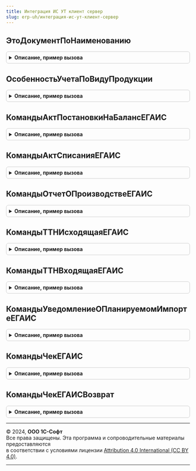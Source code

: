 ```yaml
---
title: Интеграция ИС УТ клиент сервер
slug: erp-uh/интеграция-ис-ут-клиент-сервер
---
```



## ЭтоДокументПоНаименованию
<details style="margin: 1em 0; padding: 0.5em; border: 1px solid #ccc; border-radius: 6px;">

<summary style="font-weight: bold; cursor: pointer;">Описание, пример вызова</summary>

```bsl

//Определяет соответствие переданного документа проверяемому типу.
//
// Параметры:
//  Контекст - ФормаКлиентскогоПриложения, ДокументСсылка - Контекст для определения типа документа.
//  Имя      - Строка - имя объекта метаданного документа.
//
// Возвращаемое значение:
// 	Булево - это документ.
Функция ЭтоДокументПоНаименованию(Контекст, Имя) Экспорт
```

Пример вызова
```bsl
Результат = ИнтеграцияИСУТКлиентСервер.ЭтоДокументПоНаименованию(Контекст, Имя) 
```
</details>

## ОсобенностьУчетаПоВидуПродукции
<details style="margin: 1em 0; padding: 0.5em; border: 1px solid #ccc; border-radius: 6px;">

<summary style="font-weight: bold; cursor: pointer;">Описание, пример вызова</summary>

```bsl

//Возвращает значение особености учета номенклатуры по переданному виду продукции ИС
//или вид продукции ИС по переданной особенности учета номенклатуры
// Параметры:
//  ОсобенностьУчетаИлиВидПродукции - ПеречислениеСсылка.ОсобенностиУчетаНоменклатуры, ПеречислениеСсылка.ВидыПродукцииИС - особеннсоть учета номенклатуры или вид продукции ИС
// Возвращаемое значение:
//  ПеречислениеСсылка.ВидыПродукцииИС, ПеречислениеСсылка.ОсобенностиУчетаНоменклатуры - вид продукции ИС или особенность учета номенклатуры
//
Функция ОсобенностьУчетаПоВидуПродукции(ОсобенностьУчетаИлиВидПродукции) Экспорт
```

Пример вызова
```bsl
Результат = ИнтеграцияИСУТКлиентСервер.ОсобенностьУчетаПоВидуПродукции(ОсобенностьУчетаИлиВидПродукции) 
```
</details>

## КомандыАктПостановкиНаБалансЕГАИС
<details style="margin: 1em 0; padding: 0.5em; border: 1px solid #ccc; border-radius: 6px;">

<summary style="font-weight: bold; cursor: pointer;">Описание, пример вызова</summary>

```bsl

// Команды ввода выбора основания акта постановки на баланс ЕГАИС.
//
// Параметры:
//  Команды - Массив Из См. ПодключаемыеКомандыИСКлиенСервер.ОписаниеКоманды - Добавляемые на форму команды
Процедура КомандыАктПостановкиНаБалансЕГАИС(Команды) Экспорт
```

Пример вызова
```bsl
ИнтеграцияИСУТКлиентСервер.КомандыАктПостановкиНаБалансЕГАИС(Команды) 
```
</details>

## КомандыАктСписанияЕГАИС
<details style="margin: 1em 0; padding: 0.5em; border: 1px solid #ccc; border-radius: 6px;">

<summary style="font-weight: bold; cursor: pointer;">Описание, пример вызова</summary>

```bsl

// Команды ввода выбора основания акта списания ЕГАИС.
//
// Параметры:
//  Команды - Массив Из См. ПодключаемыеКомандыИСКлиенСервер.ОписаниеКоманды - Добавляемые на форму команды
Процедура КомандыАктСписанияЕГАИС(Команды) Экспорт
```

Пример вызова
```bsl
ИнтеграцияИСУТКлиентСервер.КомандыАктСписанияЕГАИС(Команды) 
```
</details>

## КомандыОтчетОПроизводствеЕГАИС
<details style="margin: 1em 0; padding: 0.5em; border: 1px solid #ccc; border-radius: 6px;">

<summary style="font-weight: bold; cursor: pointer;">Описание, пример вызова</summary>

```bsl

// Команды ввода выбора основания отчета о производстве ЕГАИС.
//
// Параметры:
//  Команды - Массив Из См. ПодключаемыеКомандыИСКлиенСервер.ОписаниеКоманды - Добавляемые на форму команды
Процедура КомандыОтчетОПроизводствеЕГАИС(Команды) Экспорт
```

Пример вызова
```bsl
ИнтеграцияИСУТКлиентСервер.КомандыОтчетОПроизводствеЕГАИС(Команды) 
```
</details>

## КомандыТТНИсходящаяЕГАИС
<details style="margin: 1em 0; padding: 0.5em; border: 1px solid #ccc; border-radius: 6px;">

<summary style="font-weight: bold; cursor: pointer;">Описание, пример вызова</summary>

```bsl

// Команды ввода выбора основания исходящей ТТН ЕГАИС.
//
// Параметры:
//  Команды - Массив Из См. ПодключаемыеКомандыИСКлиенСервер.ОписаниеКоманды - Добавляемые на форму команды
Процедура КомандыТТНИсходящаяЕГАИС(Команды) Экспорт
```

Пример вызова
```bsl
ИнтеграцияИСУТКлиентСервер.КомандыТТНИсходящаяЕГАИС(Команды) 
```
</details>

## КомандыТТНВходящаяЕГАИС
<details style="margin: 1em 0; padding: 0.5em; border: 1px solid #ccc; border-radius: 6px;">

<summary style="font-weight: bold; cursor: pointer;">Описание, пример вызова</summary>

```bsl

// Команды ввода выбора основания входящей ТТН ЕГАИС.
//
// Параметры:
//  Команды - Массив Из См. ПодключаемыеКомандыИСКлиенСервер.ОписаниеКоманды - Добавляемые на форму команды
Процедура КомандыТТНВходящаяЕГАИС(Команды) Экспорт
```

Пример вызова
```bsl
ИнтеграцияИСУТКлиентСервер.КомандыТТНВходящаяЕГАИС(Команды) 
```
</details>

## КомандыУведомлениеОПланируемомИмпортеЕГАИС
<details style="margin: 1em 0; padding: 0.5em; border: 1px solid #ccc; border-radius: 6px;">

<summary style="font-weight: bold; cursor: pointer;">Описание, пример вызова</summary>

```bsl

// Команды ввода выбора основания уведомления о планируемом импорте ЕГАИС.
//
// Параметры:
//  Команды - Массив Из См. ПодключаемыеКомандыИСКлиенСервер.ОписаниеКоманды - Добавляемые на форму команды
Процедура КомандыУведомлениеОПланируемомИмпортеЕГАИС(Команды) Экспорт
```

Пример вызова
```bsl
ИнтеграцияИСУТКлиентСервер.КомандыУведомлениеОПланируемомИмпортеЕГАИС(Команды) 
```
</details>

## КомандыЧекЕГАИС
<details style="margin: 1em 0; padding: 0.5em; border: 1px solid #ccc; border-radius: 6px;">

<summary style="font-weight: bold; cursor: pointer;">Описание, пример вызова</summary>

```bsl

// Команды ввода выбора основания чека ЕГАИС.
//
// Параметры:
//  Команды - Массив Из См. ПодключаемыеКомандыИСКлиенСервер.ОписаниеКоманды - Добавляемые на форму команды
Процедура КомандыЧекЕГАИС(Команды) Экспорт
```

Пример вызова
```bsl
ИнтеграцияИСУТКлиентСервер.КомандыЧекЕГАИС(Команды) 
```
</details>

## КомандыЧекЕГАИСВозврат
<details style="margin: 1em 0; padding: 0.5em; border: 1px solid #ccc; border-radius: 6px;">

<summary style="font-weight: bold; cursor: pointer;">Описание, пример вызова</summary>

```bsl

// Команды ввода выбора основания чека на возврат ЕГАИС.
//
// Параметры:
//  Команды - Массив Из См. ПодключаемыеКомандыИСКлиенСервер.ОписаниеКоманды - Добавляемые на форму команды
Процедура КомандыЧекЕГАИСВозврат(Команды) Экспорт
```

Пример вызова
```bsl
ИнтеграцияИСУТКлиентСервер.КомандыЧекЕГАИСВозврат(Команды) 
```
</details>

---

© 2024, **ООО 1С-Софт**  
Все права защищены. Эта программа и сопроводительные материалы предоставляются  
в соответствии с условиями лицензии [Attribution 4.0 International (CC BY 4.0)](https://creativecommons.org/licenses/by/4.0/legalcode).

---
